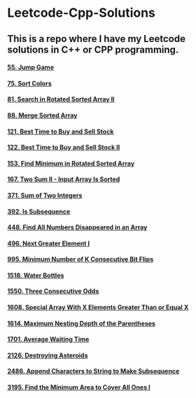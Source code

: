 # Leetcode-Cpp-Solutions

## This is a repo where I have my Leetcode solutions in C++ or CPP programming.

#### [55. Jump Game](https://github.com/PGanaSekhar/Leetcode-Cpp-Solutions/blob/main/55.%20Jump%20Game.cpp)
#### [75. Sort Colors](https://github.com/PGanaSekhar/Leetcode-Cpp-Solutions/blob/main/75.%20Sort%20Colors.cpp)
#### [81. Search in Rotated Sorted Array II](https://github.com/PGanaSekhar/Leetcode-Cpp-Solutions/blob/main/81.%20Search%20in%20Rotated%20Sorted%20Array%20II.cpp)
#### [88. Merge Sorted Array](https://github.com/PGanaSekhar/Leetcode-Cpp-Solutions/blob/main/88.%20Merge%20Sorted%20Array.cpp)
#### [121. Best Time to Buy and Sell Stock](https://github.com/PGanaSekhar/Leetcode-Cpp-Solutions/blob/main/121.%20Best%20Time%20to%20Buy%20and%20Sell%20Stock.cpp)
#### [122. Best Time to Buy and Sell Stock II](https://github.com/PGanaSekhar/Leetcode-Cpp-Solutions/blob/main/122.%20Best%20Time%20to%20Buy%20and%20Sell%20Stock%20II.cpp)
#### [153. Find Minimum in Rotated Sorted Array](https://github.com/PGanaSekhar/Leetcode-Cpp-Solutions/blob/main/153.%20Find%20Minimum%20in%20Rotated%20Sorted%20Array.cpp)
#### [167. Two Sum II - Input Array Is Sorted](https://github.com/PGanaSekhar/Leetcode-Cpp-Solutions/blob/main/167.%20Two%20Sum%20II%20-%20Input%20Array%20Is%20Sorted.cpp)
#### [371. Sum of Two Integers](https://github.com/PGanaSekhar/Leetcode-Cpp-Solutions/blob/main/371.%20Sum%20of%20Two%20Integers.cpp)
#### [392. Is Subsequence](https://github.com/PGanaSekhar/Leetcode-Cpp-Solutions/blob/main/392.%20Is%20Subsequence.cpp)
#### [448. Find All Numbers Disappeared in an Array](https://github.com/PGanaSekhar/Leetcode-Cpp-Solutions/blob/main/448.%20Find%20All%20Numbers%20Disappeared%20in%20an%20Array.cpp)
#### [496. Next Greater Element I](https://github.com/PGanaSekhar/Leetcode-Cpp-Solutions/blob/main/496.%20Next%20Greater%20Element%20I.cpp)
#### [995. Minimum Number of K Consecutive Bit Flips](https://github.com/PGanaSekhar/Leetcode-Cpp-Solutions/blob/main/995.%20Minimum%20Number%20of%20K%20Consecutive%20Bit%20Flips.cpp)
#### [1518. Water Bottles](https://github.com/PGanaSekhar/Leetcode-Cpp-Solutions/blob/main/1518.%20Water%20Bottles.cpp)
#### [1550. Three Consecutive Odds](https://github.com/PGanaSekhar/Leetcode-Cpp-Solutions/blob/main/1550.%20Three%20Consecutive%20Odds.cpp)
#### [1608. Special Array With X Elements Greater Than or Equal X](https://github.com/PGanaSekhar/Leetcode-Cpp-Solutions/blob/main/1608.%20Special%20Array%20With%20X%20Elements%20Greater%20Than%20or%20Equal%20X.cpp)
#### [1614. Maximum Nesting Depth of the Parentheses](https://github.com/PGanaSekhar/Leetcode-Cpp-Solutions/blob/main/1614.%20Maximum%20Nesting%20Depth%20of%20the%20Parentheses.cpp)
#### [1701. Average Waiting Time](https://github.com/PGanaSekhar/Leetcode-Cpp-Solutions/blob/main/1701.%20Average%20Waiting%20Time.cpp)
#### [2126. Destroying Asteroids](https://github.com/PGanaSekhar/Leetcode-Cpp-Solutions/blob/main/2126.%20Destroying%20Asteroids.cpp)
#### [2486. Append Characters to String to Make Subsequence](https://github.com/PGanaSekhar/Leetcode-Cpp-Solutions/blob/main/2486.%20Append%20Characters%20to%20String%20to%20Make%20Subsequence.cpp)
#### [3195. Find the Minimum Area to Cover All Ones I](https://github.com/PGanaSekhar/Leetcode-Cpp-Solutions/blob/main/3195.%20Find%20the%20Minimum%20Area%20to%20Cover%20All%20Ones%20I.cpp)
